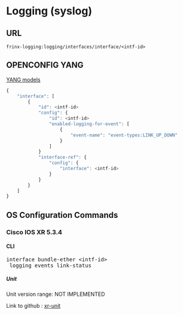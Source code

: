 # Logging (syslog)

## URL

```
frinx-logging:logging/interfaces/interface/<intf-id>
```

## OPENCONFIG YANG

[YANG models](https://github.com/FRINXio/openconfig/tree/master/logging/src/main/yang)

```javascript
{
    "interface": [
        {
            "id": <intf-id>
            "config": {
                "id": <intf-id>
                "enabled-logging-for-event": [
                    {
                        "event-name": "event-types:LINK_UP_DOWN"
                    }
                ]
            }
            "interface-ref": {
                "config": {
                    "interface": <intf-id>
                }
            }
        }
    ]
}

```

## OS Configuration Commands

### Cisco IOS XR 5.3.4

#### CLI

<pre>
interface bundle-ether &lt;intf-id&gt;
 logging events link-status
</pre>

##### Unit

Unit version range: NOT IMPLEMENTED

Link to github : [xr-unit]()